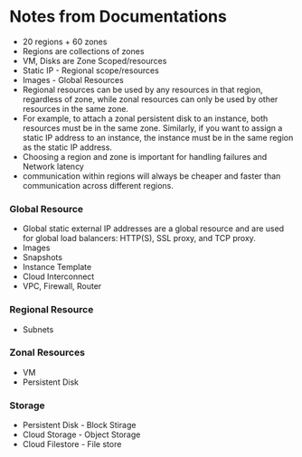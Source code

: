# Notes from Documentations
* 20 regions + 60 zones
* Regions are collections of zones
* VM, Disks are Zone Scoped/resources
* Static IP - Regional scope/resources
* Images - Global Resources
* Regional resources can be used by any resources in that region, regardless of zone, while zonal resources can only be used by other resources in the same zone.
* For example, to attach a zonal persistent disk to an instance, both resources must be in the same zone. Similarly, if you want to assign a static IP address to an instance, the instance must be in the same region as the static IP address.
* Choosing a region and zone is important for handling failures and Network latency 
* communication within regions will always be cheaper and faster than communication across different regions.

### Global Resource
* Global static external IP addresses are a global resource and are used for global load balancers: HTTP(S), SSL proxy, and TCP proxy.
* Images
* Snapshots
* Instance Template
* Cloud Interconnect
* VPC, Firewall, Router

### Regional Resource
* Subnets

### Zonal Resources
* VM
* Persistent Disk

### Storage
* Persistent Disk - Block Stirage
* Cloud Storage - Object Storage
* Cloud Filestore - File store